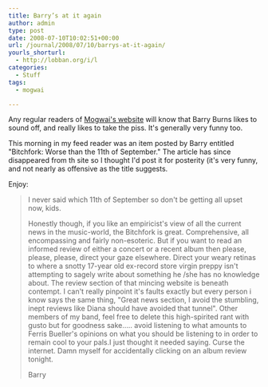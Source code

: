 ```yaml
---
title: Barry’s at it again
author: admin
type: post
date: 2008-07-10T10:02:51+00:00
url: /journal/2008/07/10/barrys-at-it-again/
yourls_shorturl:
  - http://lobban.org/i/l
categories:
  - Stuff
tags:
  - mogwai

---
```

Any regular readers of [Mogwai's website][1] will know that Barry Burns likes to sound off, and really likes to take the piss. It's generally very funny too.

This morning in my feed reader was an item posted by Barry entitled "Bitchfork: Worse than the 11th of September." The article has since disappeared from th site so I thought I'd post it for posterity (it's very funny, and not nearly as offensive as the title suggests. 

Enjoy:

> I never said which 11th of September so don't be getting all upset now, kids.
> 
> Honestly though, if you like an empiricist's view of all the current news in the music-world, the Bitchfork is great. Comprehensive, all encompassing and fairly non-esoteric. But if you want to read an informed review of either a concert or a recent album then please, please, please, direct your gaze elsewhere. Direct your weary retinas to where a snotty 17-year old ex-record store virgin preppy isn't attempting to sagely write about something he /she has no knowledge about. The review section of that mincing website is beneath contempt. I can't really pinpoint it's faults exactly but every person i know says the same thing, "Great news section, I avoid the stumbling, inept reviews like Diana should have avoided that tunnel". Other members of my band, feel free to delete this high-spirited rant with gusto but for goodness sake&#8230;.. avoid listening to what amounts to Ferris Bueller's opinions on what you should be listening to in order to remain cool to your pals.I just thought it needed saying. Curse the internet. Damn myself for accidentally clicking on an album review tonight. 
> 
> Barry

 [1]: http://www.mogwai.co.uk/